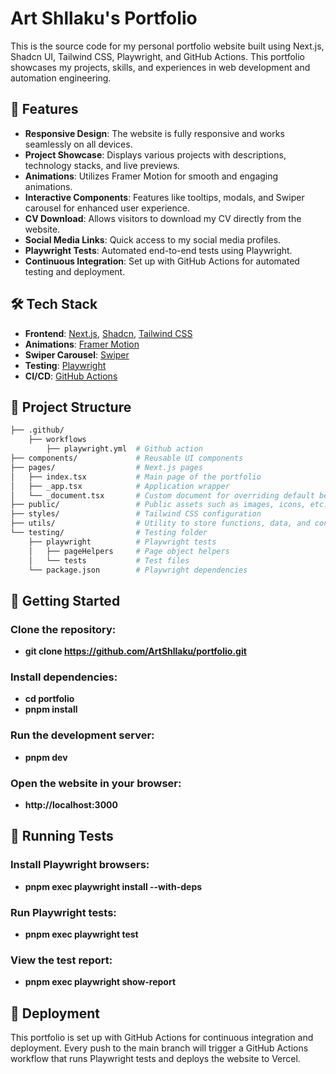 # Art Shllaku's Portfolio

This is the source code for my personal portfolio website built using Next.js, Shadcn UI, Tailwind CSS, Playwright, and GitHub Actions. This portfolio showcases my projects, skills, and experiences in web development and automation engineering.

## 🚀 Features

- **Responsive Design**: The website is fully responsive and works seamlessly on all devices.
- **Project Showcase**: Displays various projects with descriptions, technology stacks, and live previews.
- **Animations**: Utilizes Framer Motion for smooth and engaging animations.
- **Interactive Components**: Features like tooltips, modals, and Swiper carousel for enhanced user experience.
- **CV Download**: Allows visitors to download my CV directly from the website.
- **Social Media Links**: Quick access to my social media profiles.
- **Playwright Tests**: Automated end-to-end tests using Playwright.
- **Continuous Integration**: Set up with GitHub Actions for automated testing and deployment.

## 🛠️ Tech Stack

- **Frontend**: [Next.js](https://nextjs.org/), [Shadcn](https://shadcn.dev/), [Tailwind CSS](https://tailwindcss.com/)
- **Animations**: [Framer Motion](https://www.framer.com/motion/)
- **Swiper Carousel**: [Swiper](https://swiperjs.com/)
- **Testing**: [Playwright](https://playwright.dev/)
- **CI/CD**: [GitHub Actions](https://github.com/features/actions)

## 📂 Project Structure

```bash
├── .github/
    ├── workflows
        ├── playwright.yml  # Github action  
├── components/             # Reusable UI components
├── pages/                  # Next.js pages
│   ├── index.tsx           # Main page of the portfolio
│   ├── _app.tsx            # Application wrapper
│   └── _document.tsx       # Custom document for overriding default behavior
├── public/                 # Public assets such as images, icons, etc.
├── styles/                 # Tailwind CSS configuration
├── utils/                  # Utility to store functions, data, and configurations
└── testing/                # Testing folder
    ├── playwright          # Playwright tests
    │   ├── pageHelpers     # Page object helpers
    │   └── tests           # Test files
    └── package.json        # Playwright dependencies
```

## 🚀 Getting Started

### Clone the repository:

- **git clone https://github.com/ArtShllaku/portfolio.git**

### Install dependencies:

- **cd portfolio**
- **pnpm install**

### Run the development server:

- **pnpm dev**

### Open the website in your browser:

- **http://localhost:3000**


## 🧪 Running Tests

### Install Playwright browsers:

- **pnpm exec playwright install --with-deps**

### Run Playwright tests:

- **pnpm exec playwright test**

### View the test report:

- **pnpm exec playwright show-report**

## 🚀 Deployment

This portfolio is set up with GitHub Actions for continuous integration and deployment. Every push to the main branch will trigger a GitHub Actions workflow that runs Playwright tests and deploys the website to Vercel.

